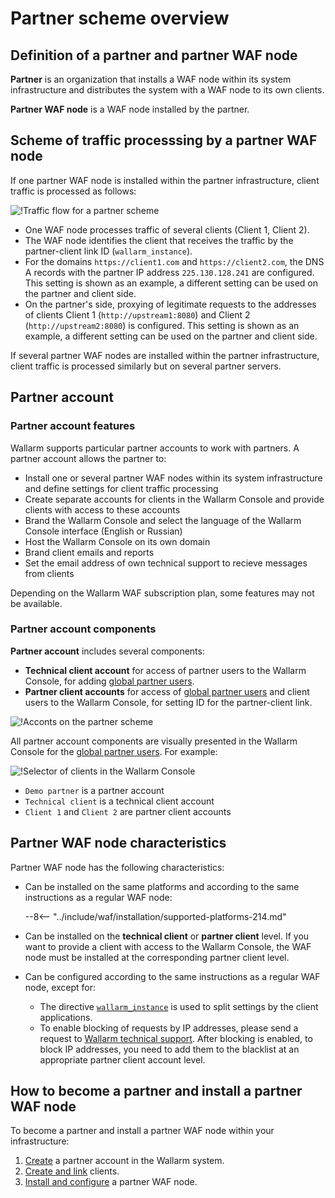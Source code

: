 # Partner scheme overview

## Definition of a partner and partner WAF node

**Partner** is an organization that installs a WAF node within its system infrastructure and distributes the system with a WAF node to its own clients.

**Partner WAF node** is a WAF node installed by the partner.

## Scheme of traffic processsing by a partner WAF node

If one partner WAF node is installed within the partner infrastructure, client traffic is processed as follows:

![!Traffic flow for a partner scheme](../images/partner-waf-node/partner-traffic-processing.png)

* One WAF node processes traffic of several clients (Client 1, Client 2).
* The WAF node identifies the client that receives the traffic by the partner-client link ID (`wallarm_instance`).
* For the domains `https://client1.com` and `https://client2.com`, the DNS A records with the partner IP address `225.130.128.241` are configured. This setting is shown as an example, a different setting can be used on the partner and client side.
* On the partner's side, proxying of legitimate requests to the addresses of clients Client 1 (`http://upstream1:8080`) and Client 2 (`http://upstream2:8080`) is configured. This setting is shown as an example, a different setting can be used on the partner and client side.

If several partner WAF nodes are installed within the partner infrastructure, client traffic is processed similarly but on several partner servers.

## Partner account

### Partner account features

Wallarm supports particular partner accounts to work with partners. A partner account allows the partner to:

* Install one or several partner WAF nodes within its system infrastructure and define settings for client traffic processing
* Create separate accounts for clients in the Wallarm Console and provide clients with access to these accounts
* Brand the Wallarm Console and select the language of the Wallarm Console interface (English or Russian)
* Host the Wallarm Console on its own domain
* Brand client emails and reports
* Set the email address of own technical support to recieve messages from clients

Depending on the Wallarm WAF subscription plan, some features may not be available.

### Partner account components

**Partner account** includes several components:

* **Technical client account** for access of partner users to the Wallarm Console, for adding [global partner users](../user-guides/settings/users.md#user-roles).
* **Partner client accounts** for access of [global partner users](../user-guides/settings/users.md#user-roles) and client users to the Wallarm Console, for setting ID for the partner-client link.

![!Acconts on the partner scheme](../images/partner-waf-node/accounts-scheme.png)

All partner account components are visually presented in the Wallarm Console for the [global partner users](../user-guides/settings/users.md#user-roles). For example:

![!Selector of clients in the Wallarm Console](../images/partner-waf-node/clients-selector-in-console.png)

* `Demo partner` is a partner account
* `Technical client` is a technical client account
* `Client 1` and `Client 2` are partner client accounts

## Partner WAF node characteristics

Partner WAF node has the following characteristics:

* Can be installed on the same platforms and according to the same instructions as a regular WAF node:

    --8<-- "../include/waf/installation/supported-platforms-214.md"
* Can be installed on the **technical client** or **partner client** level. If you want to provide a client with access to the Wallarm Console, the WAF node must be installed at the corresponding partner client level.
* Can be configured according to the same instructions as a regular WAF node, except for:
    * The directive [`wallarm_instance`](../admin-en/configure-parameters-en.md#wallarm_instance) is used to split settings by the client applications.
    * To enable blocking of requests by IP addresses, please send a request to [Wallarm technical support](mailto:support@wallarm.com). After blocking is enabled, to block IP addresses, you need to add them to the blacklist at an appropriate partner client account level.

## How to become a partner and install a partner WAF node

To become a partner and install a partner WAF node within your infrastructure:

1. [Create](creating-partner-account.md) a partner account in the Wallarm system.
2. [Create and link](connecting-clients.md) clients.
3. [Install and configure](installing-partner-waf-node.md) a partner WAF node.
